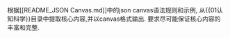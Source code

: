 根据[[README_JSON Canvas.md]]中的json canvas语法规则和示例, 从{{01认知科学}}目录中提取核心内容,并以canvas格式输出. 要求尽可能保证核心内容的丰富和完整.